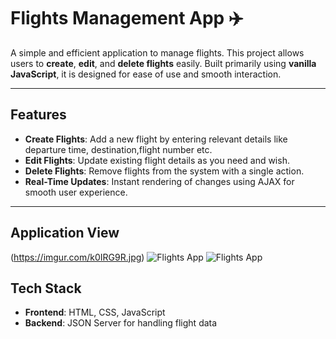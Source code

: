 # Flights Management App ✈️

A simple and efficient application to manage flights. This project allows users to **create**, **edit**, and **delete flights** easily. Built primarily using **vanilla JavaScript**, it is designed for ease of use and smooth interaction.

---

## Features 

- **Create Flights**: Add a new flight by entering relevant details like departure time, destination,flight number etc.
- **Edit Flights**: Update existing flight details as you need and wish.
- **Delete Flights**: Remove flights from the system with a single action.
- **Real-Time Updates**: Instant rendering of changes using AJAX for smooth user experience.


---
## Application View
(https://imgur.com/k0IRG9R.jpg)
![Flights App](https://imgur.com/G6EOCXW.jpg)
![Flights App](https://imgur.com/KDQgNCX.jpg)

## Tech Stack 

- **Frontend**: HTML, CSS, JavaScript
- **Backend**: JSON Server for handling flight data

